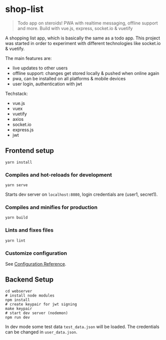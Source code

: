 # shop-list

> Todo app on steroids! PWA with realtime messaging, offline support and more. Build with vue.js, express, socket.io & vuetify

A shopping list app, which is basically the same as a todo app.
This project was started in order to experiment with different technologies like socket.io & vuetify.

The main features are:

+ live updates to other users
+ offline support: changes get stored locally & pushed when online again
+ pwa, can be installed on all platforms & mobile devices
+ user login, authentication with jwt

Techstack:
+ vue.js
+ vuex
+ vuetify
+ axios
+ socket.io
+ express.js
+ jwt


## Frontend setup
```
yarn install
```

### Compiles and hot-reloads for development
```
yarn serve
```
Starts dev server on `localhost:8080`, login credentials are (user1, secret1).

### Compiles and minifies for production
```
yarn build
```

### Lints and fixes files
```
yarn lint
```

### Customize configuration
See [Configuration Reference](https://cli.vuejs.org/config/).


## Backend Setup

```
cd webserver
# install node modules
npm install
# create keypair for jwt signing
make keypair
# start dev server (nodemon)
npm run dev
```

In dev mode some test data `test_data.json` will be loaded. The credentials can be changed in `user_data.json`.